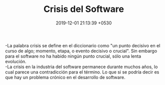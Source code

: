 ﻿---
layout: post
title:  "Crisis del Software"
date:   2019-12-01 21:13:39 +0530
categories: clases
description: "Tratamos sobre la crisis del software"
published: true
---
  <p>-La palabra crisis se define en el diccionario como "un punto decisivo en el curso de algo; momento, etapa, o evento decisivo o crucial". Sin embargo para el software no ha habido ningún punto crucial, sólo una lenta evolución.<br>
  -La crisis en la industria del software permanece durante muchos años, lo cual parece una contradicción para el término. Lo que si se podría decir es que hay un problema crónico en el desarrollo de software.</p>
  
